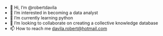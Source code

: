 - 👋 Hi, I’m @robertdavila
- 👀 I’m interested in becoming a data analyst 
- 🌱 I’m currently learning python
- 💞️ I’m looking to collaborate on creating a collective knowledge database
- 📫 How to reach me davila.robert@hotmail.com

<!---
robertdavila/robertdavila is a ✨ special ✨ repository because its `README.md` (this file) appears on your GitHub profile.
You can click the Preview link to take a look at your changes.
--->
